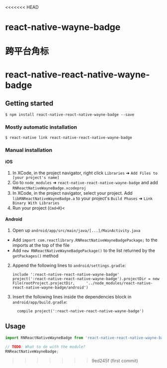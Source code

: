 <<<<<<< HEAD
# react-native-wayne-badge
跨平台角标
=======

# react-native-react-native-wayne-badge

## Getting started

`$ npm install react-native-react-native-wayne-badge --save`

### Mostly automatic installation

`$ react-native link react-native-react-native-wayne-badge`

### Manual installation


#### iOS

1. In XCode, in the project navigator, right click `Libraries` ➜ `Add Files to [your project's name]`
2. Go to `node_modules` ➜ `react-native-react-native-wayne-badge` and add `RNReactNativeWayneBadge.xcodeproj`
3. In XCode, in the project navigator, select your project. Add `libRNReactNativeWayneBadge.a` to your project's `Build Phases` ➜ `Link Binary With Libraries`
4. Run your project (`Cmd+R`)<

#### Android

1. Open up `android/app/src/main/java/[...]/MainActivity.java`
  - Add `import com.reactlibrary.RNReactNativeWayneBadgePackage;` to the imports at the top of the file
  - Add `new RNReactNativeWayneBadgePackage()` to the list returned by the `getPackages()` method
2. Append the following lines to `android/settings.gradle`:
  	```
  	include ':react-native-react-native-wayne-badge'
  	project(':react-native-react-native-wayne-badge').projectDir = new File(rootProject.projectDir, 	'../node_modules/react-native-react-native-wayne-badge/android')
  	```
3. Insert the following lines inside the dependencies block in `android/app/build.gradle`:
  	```
      compile project(':react-native-react-native-wayne-badge')
  	```


## Usage
```javascript
import RNReactNativeWayneBadge from 'react-native-react-native-wayne-badge';

// TODO: What to do with the module?
RNReactNativeWayneBadge;
```
  
>>>>>>> 9ed245f (first commit)
